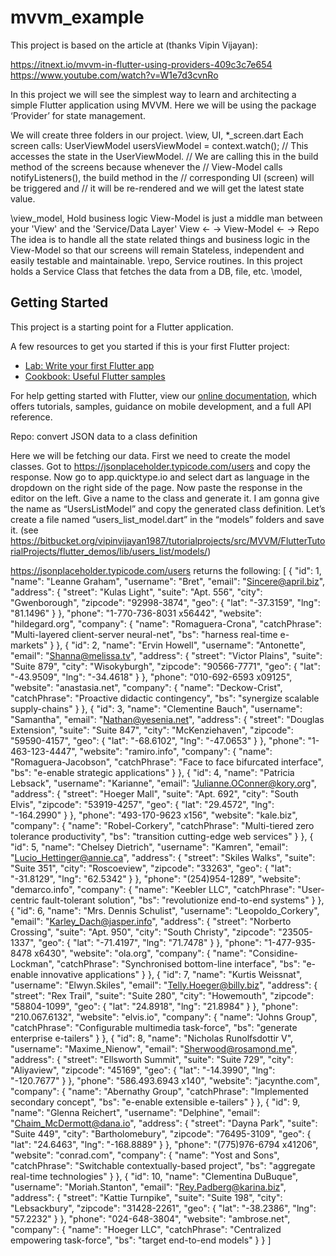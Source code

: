 # mvvm_example

This project is based on the article at (thanks Vipin Vijayan):

https://itnext.io/mvvm-in-flutter-using-providers-409c3c7e654
https://www.youtube.com/watch?v=W1e7d3cvnRo

In this project we will see the simplest way to learn and architecting a simple
Flutter application using MVVM. Here we will be using the
package ‘Provider’ for state management.

We will create three folders in our project.
\view,        UI, *_screen.dart
              Each screen calls:
                 UserViewModel usersViewModel = context.watch<UserViewModel>();
                 // This accesses the state in the UserViewModel.
                 // We are calling this in the build method of the screens because whenever the
                 // View-Model calls notifyListeners(), the build method in the
                 // corresponding UI (screen) will be triggered and
                 // it will be re-rendered and we will get the latest state value.

\view_model,  Hold business logic 
              View-Model is just a middle man between your 'View' and the 'Service/Data Layer'
              View ← → View-Model ← → Repo
              The idea is to handle all the state related things and business logic
              in the View-Model so that our screens will remain Stateless,
              independent and easily testable and maintainable.
\repo,        Service routines.
              In this project holds a Service Class that fetches the data from a DB, file, etc.
\model,

## Getting Started

This project is a starting point for a Flutter application.

A few resources to get you started if this is your first Flutter project:

- [Lab: Write your first Flutter app](https://flutter.dev/docs/get-started/codelab)
- [Cookbook: Useful Flutter samples](https://flutter.dev/docs/cookbook)

For help getting started with Flutter, view our
[online documentation](https://flutter.dev/docs), which offers tutorials,
samples, guidance on mobile development, and a full API reference.

Repo: convert JSON data to a class definition

Here we will be fetching our data.
First we need to create the model classes.
Got to https://jsonplaceholder.typicode.com/users and copy the response.
Now go to app.quicktype.io and select dart as language in the dropdown
on the right side of the page.
Now paste the response in the editor on the left.
Give a name to the class and generate it.
I am gonna give the name as “UsersListModel” and copy the generated class definition.
Let’s create a file named “users_list_model.dart” in the “models” folders and save it.
(see https://bitbucket.org/vipinvijayan1987/tutorialprojects/src/MVVM/FlutterTutorialProjects/flutter_demos/lib/users_list/models/)

https://jsonplaceholder.typicode.com/users returns the following:
[
{
"id": 1,
"name": "Leanne Graham",
"username": "Bret",
"email": "Sincere@april.biz",
"address": {
"street": "Kulas Light",
"suite": "Apt. 556",
"city": "Gwenborough",
"zipcode": "92998-3874",
"geo": {
"lat": "-37.3159",
"lng": "81.1496"
}
},
"phone": "1-770-736-8031 x56442",
"website": "hildegard.org",
"company": {
"name": "Romaguera-Crona",
"catchPhrase": "Multi-layered client-server neural-net",
"bs": "harness real-time e-markets"
}
},
{
"id": 2,
"name": "Ervin Howell",
"username": "Antonette",
"email": "Shanna@melissa.tv",
"address": {
"street": "Victor Plains",
"suite": "Suite 879",
"city": "Wisokyburgh",
"zipcode": "90566-7771",
"geo": {
"lat": "-43.9509",
"lng": "-34.4618"
}
},
"phone": "010-692-6593 x09125",
"website": "anastasia.net",
"company": {
"name": "Deckow-Crist",
"catchPhrase": "Proactive didactic contingency",
"bs": "synergize scalable supply-chains"
}
},
{
"id": 3,
"name": "Clementine Bauch",
"username": "Samantha",
"email": "Nathan@yesenia.net",
"address": {
"street": "Douglas Extension",
"suite": "Suite 847",
"city": "McKenziehaven",
"zipcode": "59590-4157",
"geo": {
"lat": "-68.6102",
"lng": "-47.0653"
}
},
"phone": "1-463-123-4447",
"website": "ramiro.info",
"company": {
"name": "Romaguera-Jacobson",
"catchPhrase": "Face to face bifurcated interface",
"bs": "e-enable strategic applications"
}
},
{
"id": 4,
"name": "Patricia Lebsack",
"username": "Karianne",
"email": "Julianne.OConner@kory.org",
"address": {
"street": "Hoeger Mall",
"suite": "Apt. 692",
"city": "South Elvis",
"zipcode": "53919-4257",
"geo": {
"lat": "29.4572",
"lng": "-164.2990"
}
},
"phone": "493-170-9623 x156",
"website": "kale.biz",
"company": {
"name": "Robel-Corkery",
"catchPhrase": "Multi-tiered zero tolerance productivity",
"bs": "transition cutting-edge web services"
}
},
{
"id": 5,
"name": "Chelsey Dietrich",
"username": "Kamren",
"email": "Lucio_Hettinger@annie.ca",
"address": {
"street": "Skiles Walks",
"suite": "Suite 351",
"city": "Roscoeview",
"zipcode": "33263",
"geo": {
"lat": "-31.8129",
"lng": "62.5342"
}
},
"phone": "(254)954-1289",
"website": "demarco.info",
"company": {
"name": "Keebler LLC",
"catchPhrase": "User-centric fault-tolerant solution",
"bs": "revolutionize end-to-end systems"
}
},
{
"id": 6,
"name": "Mrs. Dennis Schulist",
"username": "Leopoldo_Corkery",
"email": "Karley_Dach@jasper.info",
"address": {
"street": "Norberto Crossing",
"suite": "Apt. 950",
"city": "South Christy",
"zipcode": "23505-1337",
"geo": {
"lat": "-71.4197",
"lng": "71.7478"
}
},
"phone": "1-477-935-8478 x6430",
"website": "ola.org",
"company": {
"name": "Considine-Lockman",
"catchPhrase": "Synchronised bottom-line interface",
"bs": "e-enable innovative applications"
}
},
{
"id": 7,
"name": "Kurtis Weissnat",
"username": "Elwyn.Skiles",
"email": "Telly.Hoeger@billy.biz",
"address": {
"street": "Rex Trail",
"suite": "Suite 280",
"city": "Howemouth",
"zipcode": "58804-1099",
"geo": {
"lat": "24.8918",
"lng": "21.8984"
}
},
"phone": "210.067.6132",
"website": "elvis.io",
"company": {
"name": "Johns Group",
"catchPhrase": "Configurable multimedia task-force",
"bs": "generate enterprise e-tailers"
}
},
{
"id": 8,
"name": "Nicholas Runolfsdottir V",
"username": "Maxime_Nienow",
"email": "Sherwood@rosamond.me",
"address": {
"street": "Ellsworth Summit",
"suite": "Suite 729",
"city": "Aliyaview",
"zipcode": "45169",
"geo": {
"lat": "-14.3990",
"lng": "-120.7677"
}
},
"phone": "586.493.6943 x140",
"website": "jacynthe.com",
"company": {
"name": "Abernathy Group",
"catchPhrase": "Implemented secondary concept",
"bs": "e-enable extensible e-tailers"
}
},
{
"id": 9,
"name": "Glenna Reichert",
"username": "Delphine",
"email": "Chaim_McDermott@dana.io",
"address": {
"street": "Dayna Park",
"suite": "Suite 449",
"city": "Bartholomebury",
"zipcode": "76495-3109",
"geo": {
"lat": "24.6463",
"lng": "-168.8889"
}
},
"phone": "(775)976-6794 x41206",
"website": "conrad.com",
"company": {
"name": "Yost and Sons",
"catchPhrase": "Switchable contextually-based project",
"bs": "aggregate real-time technologies"
}
},
{
"id": 10,
"name": "Clementina DuBuque",
"username": "Moriah.Stanton",
"email": "Rey.Padberg@karina.biz",
"address": {
"street": "Kattie Turnpike",
"suite": "Suite 198",
"city": "Lebsackbury",
"zipcode": "31428-2261",
"geo": {
"lat": "-38.2386",
"lng": "57.2232"
}
},
"phone": "024-648-3804",
"website": "ambrose.net",
"company": {
"name": "Hoeger LLC",
"catchPhrase": "Centralized empowering task-force",
"bs": "target end-to-end models"
}
}
]
